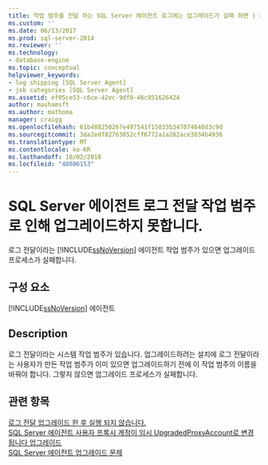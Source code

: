 ```yaml
---
title: 작업 범주를 전달 하는 SQL Server 에이전트 로그에는 업그레이드가 실패 하면 | Microsoft Docs
ms.custom: ''
ms.date: 06/13/2017
ms.prod: sql-server-2014
ms.reviewer: ''
ms.technology:
- database-engine
ms.topic: conceptual
helpviewer_keywords:
- log shipping [SQL Server Agent]
- job categories [SQL Server Agent]
ms.assetid: ef05ce53-c6ce-42ec-9df8-46c951626424
author: mashamsft
ms.author: mathoma
manager: craigg
ms.openlocfilehash: 61b488250267e497541f15033b347074648d3c9d
ms.sourcegitcommit: 3da2edf82763852cff6772a1a282ace3034b4936
ms.translationtype: MT
ms.contentlocale: ko-KR
ms.lasthandoff: 10/02/2018
ms.locfileid: "48086153"
---
```

# <a name="sql-server-agent-log-shipping-job-category-causes-upgrade-to-fail"></a>SQL Server 에이전트 로그 전달 작업 범주로 인해 업그레이드하지 못합니다.
  로그 전달이라는 [!INCLUDE[ssNoVersion](../../includes/ssnoversion-md.md)] 에이전트 작업 범주가 있으면 업그레이드 프로세스가 실패합니다.  
  
## <a name="component"></a>구성 요소  
 [!INCLUDE[ssNoVersion](../../includes/ssnoversion-md.md)] 에이전트  
  
## <a name="description"></a>Description  
 로그 전달이라는 시스템 작업 범주가 있습니다. 업그레이드하려는 설치에 로그 전달이라는 사용자가 만든 작업 범주가 이미 있으면 업그레이드하기 전에 이 작업 범주의 이름을 바꿔야 합니다. 그렇지 않으면 업그레이드 프로세스가 실패합니다.  
  
## <a name="see-also"></a>관련 항목  
 [로그 전달 업그레이드 한 후 실행 되지 않습니다.](../../../2014/sql-server/install/log-shipping-will-not-run-after-upgrading.md)   
 [SQL Server 에이전트 사용자 프록시 계정이 임시 UpgradedProxyAccount로 변경 됩니다 업그레이드](../../../2014/sql-server/install/upgrading-changes-sql-server-agent-user-proxy-account-to-temporary-account.md)   
 [SQL Server 에이전트 업그레이드 문제](../../../2014/sql-server/install/sql-server-agent-upgrade-issues.md)  
  
  
